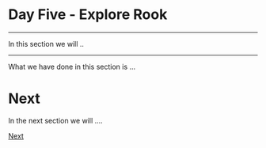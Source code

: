 # Day Five - Explore Rook

---

In this section we will ..

---





What we have done in this section is ...


# Next

In the next section we will ....

[Next](05-05.md)